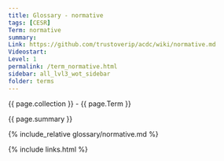 ```yaml
---
title: Glossary - normative
tags: [CESR]
Term: normative
summary: 
Link: https://github.com/trustoverip/acdc/wiki/normative.md
Videostart: 
Level: 1
permalink: /term_normative.html
sidebar: all_lvl3_wot_sidebar
folder: terms
---
```


{{ page.collection }} - {{ page.Term }}

   {{ page.summary }}

{% include_relative glossary/normative.md %}

 {% include links.html %} 
